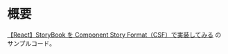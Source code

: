 # 概要

[【React】StoryBook を Component Story Format（CSF）で実装してみる](https://qiita.com/ikeyuki0220/items/c6e2ed2e0500d935a509) のサンプルコード。
